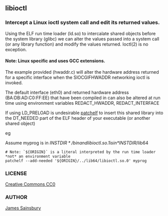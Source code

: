 ## libioctl

### Intercept a Linux ioctl system call and edit its returned values.

Using the ELF run time loader (ld.so) to intercalate shared objects
before the system library (glibc) we can alter the values passed into
a system call (or any library function) and modify the values returned.
Ioctl(2) is no exception.

#### Note: Linux specific and uses GCC extensions.

The example provided (hwaddr.c) will alter the hardware address returned
for a specific interface when the SIOCGIFHWADDR networking ioctl is invoked.

The default interface (eth0) and returned hardware
address (BA:DB:AD:C0:FF:EE) that have been compiled in can also be altered at
run time using environment variables REDACT_HWADDR, REDACT_INTERFACE

If using LD_PRELOAD is undesirable
[patchelf](https://nixos.org/patchelf.html)
to insert this shared library into the DT_NEEDED part of the ELF header of your
executable (or another shared object)

eg

Assume myprog is in *$INSTDIR*/bin and libioctl.so.1 is in *$INSTDIR*/lib64
````
# Note: `${ORIGIN}` is a literal interpreted by the run time loader *not* an environment variable
patchelf --add-needed '${ORIGIN}/../lib64/libioctl.so.0' myprog
````
### LICENSE
[Creative Commons CC0](http://creativecommons.org/publicdomain/zero/1.0/legalcode)

### AUTHOR
[James Sainsbury](mailto:toves@sdf.lonestar.org)
